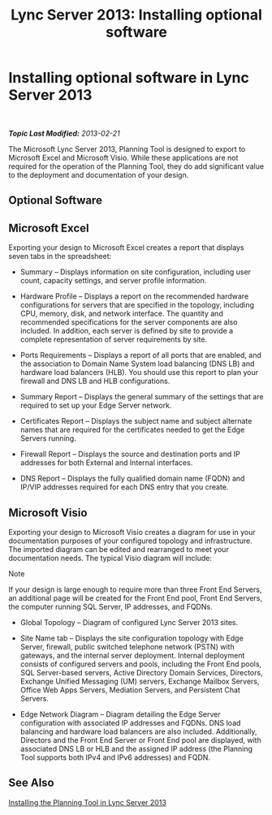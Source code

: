 ﻿---
title: 'Lync Server 2013: Installing optional software'
TOCTitle: Installing optional software
ms:assetid: b95b3301-fa1e-4b96-9af4-05b43d39db8d
ms:mtpsurl: https://technet.microsoft.com/en-us/library/Gg615032(v=OCS.15)
ms:contentKeyID: 51541509
ms.date: 07/23/2014
mtps_version: v=OCS.15
---

<div data-xmlns="http://www.w3.org/1999/xhtml">

<div class="topic" data-xmlns="http://www.w3.org/1999/xhtml" data-msxsl="urn:schemas-microsoft-com:xslt" data-cs="http://msdn.microsoft.com/en-us/">

<div data-asp="http://msdn2.microsoft.com/asp">

# Installing optional software in Lync Server 2013

</div>

<div id="mainSection">

<div id="mainBody">

<span> </span>

_**Topic Last Modified:** 2013-02-21_

The Microsoft Lync Server 2013, Planning Tool is designed to export to Microsoft Excel and Microsoft Visio. While these applications are not required for the operation of the Planning Tool, they do add significant value to the deployment and documentation of your design.

<div>

## Optional Software

<div>

## Microsoft Excel

Exporting your design to Microsoft Excel creates a report that displays seven tabs in the spreadsheet:

  - Summary – Displays information on site configuration, including user count, capacity settings, and server profile information.

  - Hardware Profile – Displays a report on the recommended hardware configurations for servers that are specified in the topology, including CPU, memory, disk, and network interface. The quantity and recommended specifications for the server components are also included. In addition, each server is defined by site to provide a complete representation of server requirements by site.

  - Ports Requirements – Displays a report of all ports that are enabled, and the association to Domain Name System load balancing (DNS LB) and hardware load balancers (HLB). You should use this report to plan your firewall and DNS LB and HLB configurations.

  - Summary Report – Displays the general summary of the settings that are required to set up your Edge Server network.

  - Certificates Report – Displays the subject name and subject alternate names that are required for the certificates needed to get the Edge Servers running.

  - Firewall Report – Displays the source and destination ports and IP addresses for both External and Internal interfaces.

  - DNS Report – Displays the fully qualified domain name (FQDN) and IP/VIP addresses required for each DNS entry that you create.

</div>

<div>

## Microsoft Visio

Exporting your design to Microsoft Visio creates a diagram for use in your documentation purposes of your configured topology and infrastructure. The imported diagram can be edited and rearranged to meet your documentation needs. The typical Visio diagram will include:

<div>


> [!NOTE]
> If your design is large enough to require more than three Front End Servers, an additional page will be created for the Front End pool, Front End Servers, the computer running SQL Server, IP addresses, and FQDNs.



</div>

  - Global Topology – Diagram of configured Lync Server 2013 sites.

  - Site Name tab – Displays the site configuration topology with Edge Server, firewall, public switched telephone network (PSTN) with gateways, and the internal server deployment. Internal deployment consists of configured servers and pools, including the Front End pools, SQL Server-based servers, Active Directory Domain Services, Directors, Exchange Unified Messaging (UM) servers, Exchange Mailbox Servers, Office Web Apps Servers, Mediation Servers, and Persistent Chat Servers.

  - Edge Network Diagram – Diagram detailing the Edge Server configuration with associated IP addresses and FQDNs. DNS load balancing and hardware load balancers are also included. Additionally, Directors and the Front End Server or Front End pool are displayed, with associated DNS LB or HLB and the assigned IP address (the Planning Tool supports both IPv4 and IPv6 addresses) and FQDN.

</div>

</div>

<div>

## See Also


[Installing the Planning Tool in Lync Server 2013](lync-server-2013-installing-the-planning-tool.md)  
  

</div>

</div>

<span> </span>

</div>

</div>

</div>

